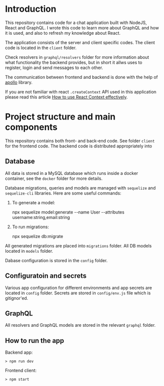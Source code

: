 # Introduction

This repository contains code for a chat application built with NodeJS, React and GraphQL.
I wrote this code to learn more about GraphQL and how it is used, and also to refresh my knowledge about React.

The application consists of the server and client specific codes. The client code
is located in the `client` folder.

Check resolvers in `graphql/resolvers` folder for more information about what functionality
the backend provides, but in short it allws uses to register, login and send messages to each other.

The communication between frontend and backend is done with the help of [apollo](https://www.apollographql.com/) library.

If you are not familiar with react `.createContext` API used in this application please
read this article [How to use React Context effectively](https://kentcdodds.com/blog/how-to-use-react-context-effectively).

# Project structure and main components

This repository contains both front- and back-end code. See folder `client` for the frontend code. The backend code is distributed appropriately into 

## Database

All data is stored in a MySQL database which runs inside a docker container, see the `docker` folder for more details.

Database migrations, queries and models are managed with `sequelize` and `sequelize-cli` libraries. Here are some useful commands:

1. To generate a model:

    npx sequelize model:generate --name User --attributes username:string,email:string

2. To run migrations:

    npx sequelize db:migrate

All generated migrations are placed into `migrations` folder. All DB models located in
`models` folder.

Dabase configuration is stored in the `config` folder.

## Configuratoin and secrets

Various app configuration for different environments and app secrets are located
in `config` folder. Secrets are stored in `config/env.js` file which is gitignor'ed.

## GraphQL

All resolvers and GraphQL models are stored in the relevant `graphql` folder.


## How to run the app

Backend app:

    > npm run dev

Frontend client:

    > npm start